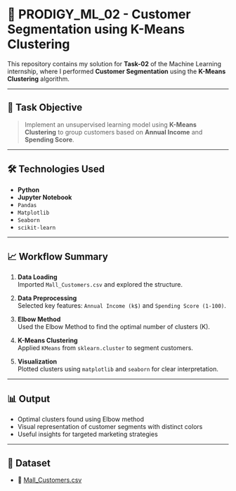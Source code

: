 # 🧠 PRODIGY_ML_02 - Customer Segmentation using K-Means Clustering

This repository contains my solution for **Task-02** of the Machine Learning internship, where I performed **Customer Segmentation** using the **K-Means Clustering** algorithm.

---

## 📌 Task Objective

> Implement an unsupervised learning model using **K-Means Clustering** to group customers based on **Annual Income** and **Spending Score**.

---

## 🛠️ Technologies Used
- **Python**
- **Jupyter Notebook**
- `Pandas`
- `Matplotlib`
- `Seaborn`
- `scikit-learn`

---

## 📈 Workflow Summary

1. **Data Loading**  
   Imported `Mall_Customers.csv` and explored the structure.

2. **Data Preprocessing**  
   Selected key features: `Annual Income (k$)` and `Spending Score (1-100)`.

3. **Elbow Method**  
   Used the Elbow Method to find the optimal number of clusters (K).

4. **K-Means Clustering**  
   Applied `KMeans` from `sklearn.cluster` to segment customers.

5. **Visualization**  
   Plotted clusters using `matplotlib` and `seaborn` for clear interpretation.

---

## 📊 Output

- Optimal clusters found using Elbow method
- Visual representation of customer segments with distinct colors
- Useful insights for targeted marketing strategies

---

## 📁 Dataset

- 📄 [Mall_Customers.csv](https://www.kaggle.com/datasets/vjchoudhary7/customer-segmentation-tutorial-in-python)
